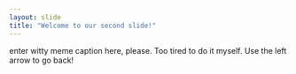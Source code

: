 ```yaml
---
layout: slide
title: "Welcome to our second slide!"
---
```

enter witty meme caption here, please. Too tired to do it myself. 
Use the left arrow to go back!
